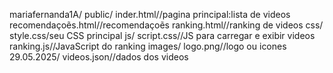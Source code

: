 mariafernanda1A/
public/
inder.html//pagina principal:lista de videos
recomendaçoẽs.html//recomendaçoẽs
ranking.html//ranking de videos
css/
style.css/seu CSS principal
js/
script.css//JS para carregar e exibir videos
ranking.js//JavaScript do ranking
images/
logo.png//logo ou icones
29.05.2025/
videos.json//dados dos videos